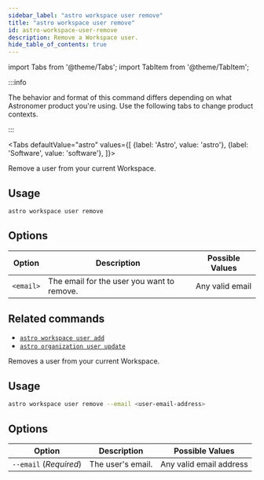 ```yaml
---
sidebar_label: "astro workspace user remove"
title: "astro workspace user remove"
id: astro-workspace-user-remove
description: Remove a Workspace user.
hide_table_of_contents: true
---
```


import Tabs from '@theme/Tabs';
import TabItem from '@theme/TabItem';

:::info  

The behavior and format of this command differs depending on what Astronomer product you're using. Use the following tabs to change product contexts. 

:::

<Tabs
    defaultValue="astro"
    values={[
        {label: 'Astro', value: 'astro'},
        {label: 'Software', value: 'software'},
    ]}>
<TabItem value="astro">

Remove a user from your current Workspace. 

## Usage

```sh
astro workspace user remove
```

## Options

| Option    | Description                                | Possible Values |
| --------- | ------------------------------------------ | --------------- |
| `<email>` | The email for the user you want to remove. | Any valid email |

## Related commands

- [`astro workspace user add`](cli/astro-workspace-user-add.md)
- [`astro organization user update`](cli/astro-organization-user-update.md)

</TabItem>
<TabItem value="software">

Removes a user from your current Workspace.

## Usage

```sh
astro workspace user remove --email <user-email-address>
```

## Options

| Option                 | Description       | Possible Values         |
| ---------------------- | ----------------- | ----------------------- |
| `--email` (_Required_) | The user's email. | Any valid email address |


</TabItem>
</Tabs>
